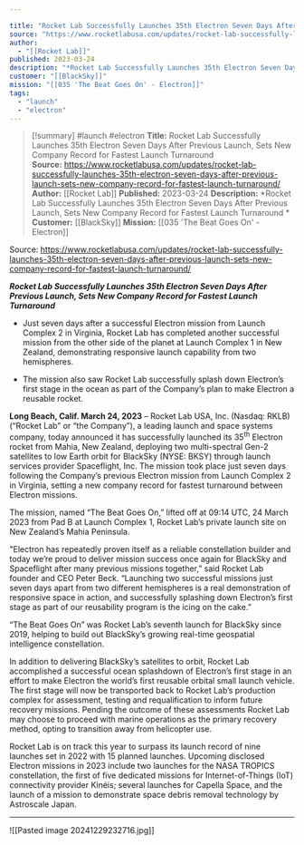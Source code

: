 ```yaml
---

title: "Rocket Lab Successfully Launches 35th Electron Seven Days After Previous Launch, Sets New Company Record for Fastest Launch Turnaround  "
source: "https://www.rocketlabusa.com/updates/rocket-lab-successfully-launches-35th-electron-seven-days-after-previous-launch-sets-new-company-record-for-fastest-launch-turnaround/"
author:
  - "[[Rocket Lab]]"
published: 2023-03-24
description: "*Rocket Lab Successfully Launches 35th Electron Seven Days After Previous Launch, Sets New Company Record for Fastest Launch Turnaround *"
customer: "[[BlackSky]]"
mission: "[[035 'The Beat Goes On' - Electron]]"
tags:
  - "launch"
  - "electron"
---
```

>[!summary]
#launch #electron
**Title:** Rocket Lab Successfully Launches 35th Electron Seven Days After Previous Launch, Sets New Company Record for Fastest Launch Turnaround  
**Source:** https://www.rocketlabusa.com/updates/rocket-lab-successfully-launches-35th-electron-seven-days-after-previous-launch-sets-new-company-record-for-fastest-launch-turnaround/
**Author:** [[Rocket Lab]]
**Published:** 2023-03-24
**Description:** *Rocket Lab Successfully Launches 35th Electron Seven Days After Previous Launch, Sets New Company Record for Fastest Launch Turnaround *
**Customer:** [[BlackSky]]
**Mission:** [[035 'The Beat Goes On' - Electron]]

Source: https://www.rocketlabusa.com/updates/rocket-lab-successfully-launches-35th-electron-seven-days-after-previous-launch-sets-new-company-record-for-fastest-launch-turnaround/

***Rocket Lab Successfully Launches 35th Electron Seven Days After Previous Launch, Sets New Company Record for Fastest Launch Turnaround*** 

- Just seven days after a successful Electron mission from Launch Complex 2 in Virginia, Rocket Lab has completed another successful mission from the other side of the planet at Launch Complex 1 in New Zealand, demonstrating responsive launch capability from two hemispheres.

- The mission also saw Rocket Lab successfully splash down Electron’s first stage in the ocean as part of the Company’s plan to make Electron a reusable rocket.

**Long Beach, Calif. March 24, 2023** – Rocket Lab USA, Inc. (Nasdaq: RKLB) (“Rocket Lab” or “the Company”), a leading launch and space systems company, today announced it has successfully launched its 35<sup>th</sup> Electron rocket from Mahia, New Zealand, deploying two multi-spectral Gen-2 satellites to low Earth orbit for BlackSky (NYSE: BKSY) through launch services provider Spaceflight, Inc. The mission took place just seven days following the Company’s previous Electron mission from Launch Complex 2 in Virginia, setting a new company record for fastest turnaround between Electron missions.

The mission, named “The Beat Goes On,” lifted off at 09:14 UTC, 24 March 2023 from Pad B at Launch Complex 1, Rocket Lab’s private launch site on New Zealand’s Mahia Peninsula.

"Electron has repeatedly proven itself as a reliable constellation builder and today we’re proud to deliver mission success once again for BlackSky and Spaceflight after many previous missions together,” said Rocket Lab founder and CEO Peter Beck. “Launching two successful missions just seven days apart from two different hemispheres is a real demonstration of responsive space in action, and successfully splashing down Electron’s first stage as part of our reusability program is the icing on the cake.”

“The Beat Goes On” was Rocket Lab’s seventh launch for BlackSky since 2019, helping to build out BlackSky’s growing real-time geospatial intelligence constellation.

In addition to delivering BlackSky’s satellites to orbit, Rocket Lab accomplished a successful ocean splashdown of Electron’s first stage in an effort to make Electron the world’s first reusable orbital small launch vehicle. The first stage will now be transported back to Rocket Lab’s production complex for assessment, testing and requalification to inform future recovery missions. Pending the outcome of these assessments Rocket Lab may choose to proceed with marine operations as the primary recovery method, opting to transition away from helicopter use.

Rocket Lab is on track this year to surpass its launch record of nine launches set in 2022 with 15 planned launches. Upcoming disclosed Electron missions in 2023 include two launches for the NASA TROPICS constellation, the first of five dedicated missions for Internet-of-Things (IoT) connectivity provider Kinéis; several launches for Capella Space, and the launch of a mission to demonstrate space debris removal technology by Astroscale Japan.

---

![[Pasted image 20241229232716.jpg]]